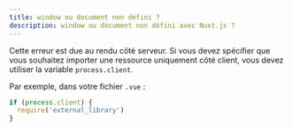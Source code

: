 ```yaml
---
title: window ou document non défini ?
description: window ou document non défini avec Nuxt.js ?
---
```


Cette erreur est due au rendu côté serveur. Si vous devez spécifier que vous souhaitez importer une ressource uniquement côté client, vous devez utiliser la variable `process.client`.

Par exemple, dans votre fichier `.vue` :

```js
if (process.client) {
  require('external_library')
}
```
